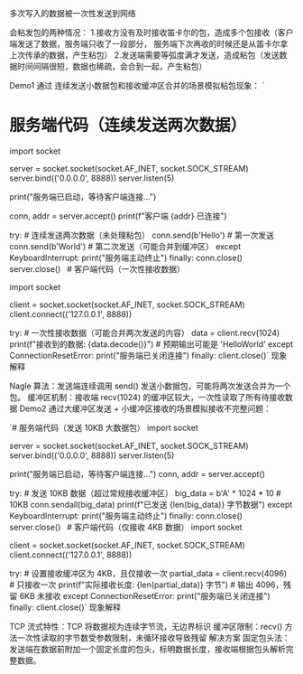 多次写入的数据被一次性发送到网络

会粘发包的两种情况：
1.接收方没有及时接收笛卡尔的包，造成多个包接收（客户端发送了数据，服务端只收了一段部分，
服务端下次再收的时候还是从笛卡尔拿上次传承的数据，产生粘包）
2.发送端需要等弧度满才发送，造成粘包（发送数据时间间隔很短，数据也稀疏，会合到一起，产生粘包）

Demo1
通过 连续发送小数据包和接收缓冲区合并的场景模拟粘包现象：
`
# 服务端代码（连续发送两次数据）
import socket

server = socket.socket(socket.AF_INET, socket.SOCK_STREAM)
server.bind(('0.0.0.0', 8888))
server.listen(5)

print("服务端已启动，等待客户端连接...")

conn, addr = server.accept()
print(f"客户端 {addr} 已连接")

try:
    # 连续发送两次数据（未处理粘包）
    conn.send(b'Hello')  # 第一次发送
    conn.send(b'World')  # 第二次发送（可能合并到缓冲区）
except KeyboardInterrupt:
    print("服务端主动终止")
finally:
    conn.close()
    server.close()
`
`# 客户端代码（一次性接收数据）

import socket

client = socket.socket(socket.AF_INET, socket.SOCK_STREAM)
client.connect(('127.0.0.1', 8888))

try:
    # 一次性接收数据（可能合并两次发送的内容）
    data = client.recv(1024)
    print(f"接收到的数据: {data.decode()}")  # 预期输出可能是 'HelloWorld'
except ConnectionResetError:
    print("服务端已关闭连接")
finally:
    client.close()`
现象解释

Nagle 算法：发送端连续调用 send() 发送小数据包，可能将两次发送合并为一个包。
缓冲区机制：接收端 recv(1024) 的缓冲区较大，一次性读取了所有待接收数据
Demo2
通过大缓冲区发送 + 小缓冲区接收的场景模拟接收不完整问题：

`# 服务端代码（发送 10KB 大数据包）
import socket

server = socket.socket(socket.AF_INET, socket.SOCK_STREAM)
server.bind(('0.0.0.0', 8888))
server.listen(5)

print("服务端已启动，等待客户端连接...")
conn, addr = server.accept()

try:
    # 发送 10KB 数据（超过常规接收缓冲区）
    big_data = b'A' * 1024 * 10  # 10KB
    conn.sendall(big_data)
    print(f"已发送 {len(big_data)} 字节数据")
except KeyboardInterrupt:
    print("服务端主动终止")
finally:
    conn.close()
    server.close()
`
`# 客户端代码（仅接收 4KB 数据）
import socket

client = socket.socket(socket.AF_INET, socket.SOCK_STREAM)
client.connect(('127.0.0.1', 8888))

try:
    # 设置接收缓冲区为 4KB，且仅接收一次
    partial_data = client.recv(4096)  # 只接收一次
    print(f"实际接收长度: {len(partial_data)} 字节")  # 输出 4096，残留 6KB 未接收
except ConnectionResetError:
    print("服务端已关闭连接")
finally:
    client.close()`
现象解释

TCP 流式特性：TCP 将数据视为连续字节流，无边界标识
缓冲区限制：recv() 方法一次性读取的字节数受参数限制，未循环接收导致残留
解决方案
固定包头法：发送端在数据前附加一个固定长度的包头，标明数据长度，接收端根据包头解析完整数据。